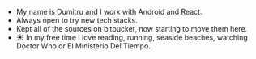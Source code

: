 -  My name is Dumitru and I work with Android and React.
-  Always open to try new tech stacks.
-  Kept all of the sources on bitbucket, now starting to move them here.
- ☀️ In my free time I love reading, running, seaside beaches, watching Doctor Who or El Ministerio Del Tiempo.


<!--
**dhr039/dhr039** is a ✨ _special_ ✨ repository because its `README.md` (this file) appears on your GitHub profile.

Here are some ideas to get you started:

- 🔭 I’m currently working on ...
- 🌱 I’m currently learning ...
- 👯 I’m looking to collaborate on ...
- 🤔 I’m looking for help with ...
- 💬 Ask me about ...
- 📫 How to reach me: ...
- 😄 Pronouns: ...
- ⚡ Fun fact: ...
-->

